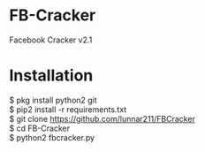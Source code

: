 # FB-Cracker
Facebook Cracker v2.1

# Installation
$ pkg install python2 git <br>
$ pip2 install -r requirements.txt <br>
$ git clone https://github.com/lunnar211/FBCracker <br>
$ cd FB-Cracker <br>
$ python2 fbcracker.py <br>


